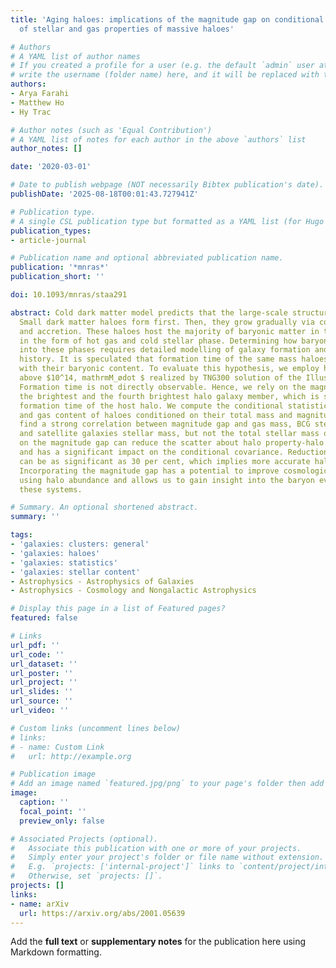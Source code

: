 ```yaml
---
title: 'Aging haloes: implications of the magnitude gap on conditional statistics
  of stellar and gas properties of massive haloes'

# Authors
# A YAML list of author names
# If you created a profile for a user (e.g. the default `admin` user at `content/authors/admin/`), 
# write the username (folder name) here, and it will be replaced with their full name and linked to their profile.
authors:
- Arya Farahi
- Matthew Ho
- Hy Trac

# Author notes (such as 'Equal Contribution')
# A YAML list of notes for each author in the above `authors` list
author_notes: []

date: '2020-03-01'

# Date to publish webpage (NOT necessarily Bibtex publication's date).
publishDate: '2025-08-18T00:01:43.727941Z'

# Publication type.
# A single CSL publication type but formatted as a YAML list (for Hugo requirements).
publication_types:
- article-journal

# Publication name and optional abbreviated publication name.
publication: '*mnras*'
publication_short: ''

doi: 10.1093/mnras/staa291

abstract: Cold dark matter model predicts that the large-scale structure grows hierarchically.
  Small dark matter haloes form first. Then, they grow gradually via continuous merger
  and accretion. These haloes host the majority of baryonic matter in the Universe
  in the form of hot gas and cold stellar phase. Determining how baryons are partitioned
  into these phases requires detailed modelling of galaxy formation and their assembly
  history. It is speculated that formation time of the same mass haloes might be correlated
  with their baryonic content. To evaluate this hypothesis, we employ haloes of mass
  above $10^14, mathrmM_ødot $ realized by TNG300 solution of the IllustrisTNG project.
  Formation time is not directly observable. Hence, we rely on the magnitude gap between
  the brightest and the fourth brightest halo galaxy member, which is shown that traces
  formation time of the host halo. We compute the conditional statistics of the stellar
  and gas content of haloes conditioned on their total mass and magnitude gap. We
  find a strong correlation between magnitude gap and gas mass, BCG stellar mass,
  and satellite galaxies stellar mass, but not the total stellar mass of halo. Conditioning
  on the magnitude gap can reduce the scatter about halo property-halo mass relation
  and has a significant impact on the conditional covariance. Reduction in the scatter
  can be as significant as 30 per cent, which implies more accurate halo mass prediction.
  Incorporating the magnitude gap has a potential to improve cosmological constraints
  using halo abundance and allows us to gain insight into the baryon evolution within
  these systems.

# Summary. An optional shortened abstract.
summary: ''

tags:
- 'galaxies: clusters: general'
- 'galaxies: haloes'
- 'galaxies: statistics'
- 'galaxies: stellar content'
- Astrophysics - Astrophysics of Galaxies
- Astrophysics - Cosmology and Nongalactic Astrophysics

# Display this page in a list of Featured pages?
featured: false

# Links
url_pdf: ''
url_code: ''
url_dataset: ''
url_poster: ''
url_project: ''
url_slides: ''
url_source: ''
url_video: ''

# Custom links (uncomment lines below)
# links:
# - name: Custom Link
#   url: http://example.org

# Publication image
# Add an image named `featured.jpg/png` to your page's folder then add a caption below.
image:
  caption: ''
  focal_point: ''
  preview_only: false

# Associated Projects (optional).
#   Associate this publication with one or more of your projects.
#   Simply enter your project's folder or file name without extension.
#   E.g. `projects: ['internal-project']` links to `content/project/internal-project/index.md`.
#   Otherwise, set `projects: []`.
projects: []
links:
- name: arXiv
  url: https://arxiv.org/abs/2001.05639
---
```


Add the **full text** or **supplementary notes** for the publication here using Markdown formatting.

